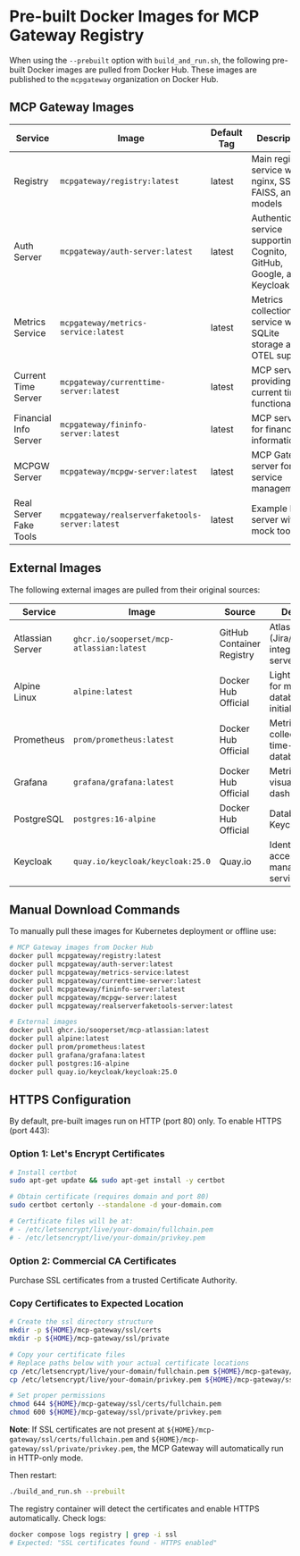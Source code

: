# Pre-built Docker Images for MCP Gateway Registry

When using the `--prebuilt` option with `build_and_run.sh`, the following pre-built Docker images are pulled from Docker Hub. These images are published to the `mcpgateway` organization on Docker Hub.

## MCP Gateway Images

| Service | Image | Default Tag | Description | Port |
|---------|-------|-------------|-------------|------|
| Registry | `mcpgateway/registry:latest` | latest | Main registry service with nginx, SSL, FAISS, and models | 80, 443, 7860 |
| Auth Server | `mcpgateway/auth-server:latest` | latest | Authentication service supporting Cognito, GitHub, Google, and Keycloak | 8888 |
| Metrics Service | `mcpgateway/metrics-service:latest` | latest | Metrics collection service with SQLite storage and OTEL support | 8890, 9465 |
| Current Time Server | `mcpgateway/currenttime-server:latest` | latest | MCP server providing current time functionality | 8000 |
| Financial Info Server | `mcpgateway/fininfo-server:latest` | latest | MCP server for financial information | 8001 |
| MCPGW Server | `mcpgateway/mcpgw-server:latest` | latest | MCP Gateway server for service management | 8003 |
| Real Server Fake Tools | `mcpgateway/realserverfaketools-server:latest` | latest | Example MCP server with mock tools | 8002 |

## External Images

The following external images are pulled from their original sources:

| Service | Image | Source | Description | Port |
|---------|-------|--------|-------------|------|
| Atlassian Server | `ghcr.io/sooperset/mcp-atlassian:latest` | GitHub Container Registry | Atlassian (Jira/Confluence) integration MCP server | 8005 |
| Alpine Linux | `alpine:latest` | Docker Hub Official | Lightweight Linux for metrics database initialization | N/A |
| Prometheus | `prom/prometheus:latest` | Docker Hub Official | Metrics collection and time-series database | 9090 |
| Grafana | `grafana/grafana:latest` | Docker Hub Official | Metrics visualization and dashboards | 3000 |
| PostgreSQL | `postgres:16-alpine` | Docker Hub Official | Database for Keycloak | 5432 (internal) |
| Keycloak | `quay.io/keycloak/keycloak:25.0` | Quay.io | Identity and access management service | 8080 |

## Manual Download Commands

To manually pull these images for Kubernetes deployment or offline use:

```bash
# MCP Gateway images from Docker Hub
docker pull mcpgateway/registry:latest
docker pull mcpgateway/auth-server:latest
docker pull mcpgateway/metrics-service:latest
docker pull mcpgateway/currenttime-server:latest
docker pull mcpgateway/fininfo-server:latest
docker pull mcpgateway/mcpgw-server:latest
docker pull mcpgateway/realserverfaketools-server:latest

# External images
docker pull ghcr.io/sooperset/mcp-atlassian:latest
docker pull alpine:latest
docker pull prom/prometheus:latest
docker pull grafana/grafana:latest
docker pull postgres:16-alpine
docker pull quay.io/keycloak/keycloak:25.0
```

## HTTPS Configuration

By default, pre-built images run on HTTP (port 80) only. To enable HTTPS (port 443):

### Option 1: Let's Encrypt Certificates

```bash
# Install certbot
sudo apt-get update && sudo apt-get install -y certbot

# Obtain certificate (requires domain and port 80)
sudo certbot certonly --standalone -d your-domain.com

# Certificate files will be at:
# - /etc/letsencrypt/live/your-domain/fullchain.pem
# - /etc/letsencrypt/live/your-domain/privkey.pem
```

### Option 2: Commercial CA Certificates

Purchase SSL certificates from a trusted Certificate Authority.

### Copy Certificates to Expected Location

```bash
# Create the ssl directory structure
mkdir -p ${HOME}/mcp-gateway/ssl/certs
mkdir -p ${HOME}/mcp-gateway/ssl/private

# Copy your certificate files
# Replace paths below with your actual certificate locations
cp /etc/letsencrypt/live/your-domain/fullchain.pem ${HOME}/mcp-gateway/ssl/certs/fullchain.pem
cp /etc/letsencrypt/live/your-domain/privkey.pem ${HOME}/mcp-gateway/ssl/private/privkey.pem

# Set proper permissions
chmod 644 ${HOME}/mcp-gateway/ssl/certs/fullchain.pem
chmod 600 ${HOME}/mcp-gateway/ssl/private/privkey.pem
```

**Note**: If SSL certificates are not present at `${HOME}/mcp-gateway/ssl/certs/fullchain.pem` and `${HOME}/mcp-gateway/ssl/private/privkey.pem`, the MCP Gateway will automatically run in HTTP-only mode.

Then restart:

```bash
./build_and_run.sh --prebuilt
```

The registry container will detect the certificates and enable HTTPS automatically. Check logs:

```bash
docker compose logs registry | grep -i ssl
# Expected: "SSL certificates found - HTTPS enabled"
```